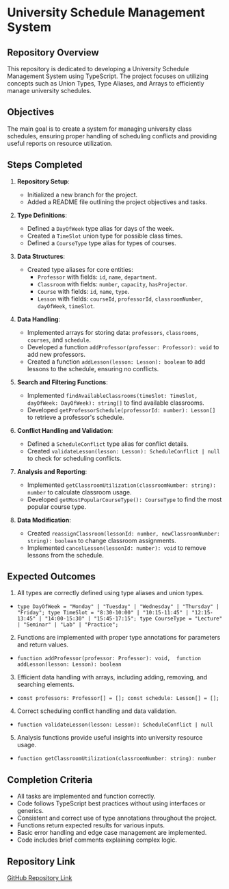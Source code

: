# University Schedule Management System

## Repository Overview

This repository is dedicated to developing a University Schedule Management System using TypeScript. The project focuses on utilizing concepts such as Union Types, Type Aliases, and Arrays to efficiently manage university schedules.

## Objectives

The main goal is to create a system for managing university class schedules, ensuring proper handling of scheduling conflicts and providing useful reports on resource utilization.

## Steps Completed

1. **Repository Setup**:
    - Initialized a new branch for the project.
    - Added a README file outlining the project objectives and tasks.

2. **Type Definitions**:
    - Defined a `DayOfWeek` type alias for days of the week.
    - Created a `TimeSlot` union type for possible class times.
    - Defined a `CourseType` type alias for types of courses.

3. **Data Structures**:
    - Created type aliases for core entities:
      - `Professor` with fields: `id`, `name`, `department`.
      - `Classroom` with fields: `number`, `capacity`, `hasProjector`.
      - `Course` with fields: `id`, `name`, `type`.
      - `Lesson` with fields: `courseId`, `professorId`, `classroomNumber`, `dayOfWeek`, `timeSlot`.

4. **Data Handling**:
    - Implemented arrays for storing data: `professors`, `classrooms`, `courses`, and `schedule`.
    - Developed a function `addProfessor(professor: Professor): void` to add new professors.
    - Created a function `addLesson(lesson: Lesson): boolean` to add lessons to the schedule, ensuring no conflicts.

5. **Search and Filtering Functions**:
    - Implemented `findAvailableClassrooms(timeSlot: TimeSlot, dayOfWeek: DayOfWeek): string[]` to find available classrooms.
    - Developed `getProfessorSchedule(professorId: number): Lesson[]` to retrieve a professor's schedule.

6. **Conflict Handling and Validation**:
    - Defined a `ScheduleConflict` type alias for conflict details.
    - Created `validateLesson(lesson: Lesson): ScheduleConflict | null` to check for scheduling conflicts.

7. **Analysis and Reporting**:
    - Implemented `getClassroomUtilization(classroomNumber: string): number` to calculate classroom usage.
    - Developed `getMostPopularCourseType(): CourseType` to find the most popular course type.

8. **Data Modification**:
    - Created `reassignClassroom(lessonId: number, newClassroomNumber: string): boolean` to change classroom assignments.
    - Implemented `cancelLesson(lessonId: number): void` to remove lessons from the schedule.

## Expected Outcomes

1. All types are correctly defined using type aliases and union types. 
- `type DayOfWeek = "Monday" | "Tuesday" | "Wednesday" | "Thursday" | "Friday";
type TimeSlot = "8:30-10:00" | "10:15-11:45" | "12:15-13:45" | "14:00-15:30" | "15:45-17:15";
type CourseType = "Lecture" | "Seminar" | "Lab" | "Practice";
`

2. Functions are implemented with proper type annotations for parameters and return values. 
- `function addProfessor(professor: Professor): void, 
function addLesson(lesson: Lesson): boolean`

3. Efficient data handling with arrays, including adding, removing, and searching elements. 
- `const professors: Professor[] = [];
const schedule: Lesson[] = [];`

4. Correct scheduling conflict handling and data validation. 
- `function validateLesson(lesson: Lesson): ScheduleConflict | null`

5. Analysis functions provide useful insights into university resource usage.
- `function getClassroomUtilization(classroomNumber: string): number`

## Completion Criteria

- All tasks are implemented and function correctly.
- Code follows TypeScript best practices without using interfaces or generics.
- Consistent and correct use of type annotations throughout the project.
- Functions return expected results for various inputs.
- Basic error handling and edge case management are implemented.
- Code includes brief comments explaining complex logic.

## Repository Link

[GitHub Repository Link](https://github.com/KpoJleBapKa/kpojlebapka.github.io/tree/feature/schedule_management_system)